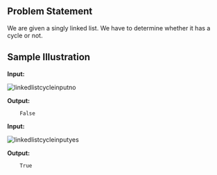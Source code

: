 ## Problem Statement

We are given a singly linked list. We have to determine whether it has a cycle or not.

## Sample Illustration

__Input:__

![linkedlistcycleinputno](https://user-images.githubusercontent.com/22399995/37087100-51d48b32-221f-11e8-841f-d53864e10e70.jpg)

__Output:__ 
  
        False 


__Input:__ 

![linkedlistcycleinputyes](https://user-images.githubusercontent.com/22399995/37087122-6491b524-221f-11e8-9629-77ea555cde77.jpg)

__Output:__ 
  
        True
